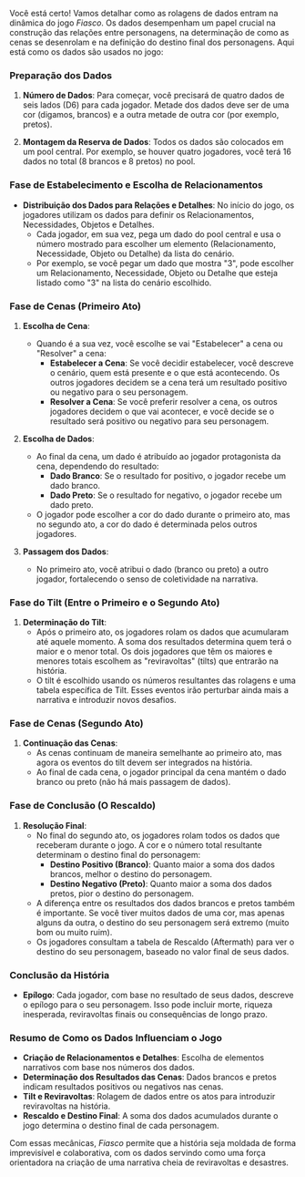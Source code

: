 Você está certo! Vamos detalhar como as rolagens de dados entram na dinâmica do jogo *Fiasco*. Os dados desempenham um papel crucial na construção das relações entre personagens, na determinação de como as cenas se desenrolam e na definição do destino final dos personagens. Aqui está como os dados são usados no jogo:

### **Preparação dos Dados**

1. **Número de Dados**: Para começar, você precisará de quatro dados de seis lados (D6) para cada jogador. Metade dos dados deve ser de uma cor (digamos, brancos) e a outra metade de outra cor (por exemplo, pretos).
   
2. **Montagem da Reserva de Dados**: Todos os dados são colocados em um pool central. Por exemplo, se houver quatro jogadores, você terá 16 dados no total (8 brancos e 8 pretos) no pool.

### **Fase de Estabelecimento e Escolha de Relacionamentos**

- **Distribuição dos Dados para Relações e Detalhes**: No início do jogo, os jogadores utilizam os dados para definir os Relacionamentos, Necessidades, Objetos e Detalhes.
  - Cada jogador, em sua vez, pega um dado do pool central e usa o número mostrado para escolher um elemento (Relacionamento, Necessidade, Objeto ou Detalhe) da lista do cenário. 
  - Por exemplo, se você pegar um dado que mostra "3", pode escolher um Relacionamento, Necessidade, Objeto ou Detalhe que esteja listado como "3" na lista do cenário escolhido.

### **Fase de Cenas (Primeiro Ato)**

1. **Escolha de Cena**:
   - Quando é a sua vez, você escolhe se vai "Estabelecer" a cena ou "Resolver" a cena:
     - **Estabelecer a Cena**: Se você decidir estabelecer, você descreve o cenário, quem está presente e o que está acontecendo. Os outros jogadores decidem se a cena terá um resultado positivo ou negativo para o seu personagem.
     - **Resolver a Cena**: Se você preferir resolver a cena, os outros jogadores decidem o que vai acontecer, e você decide se o resultado será positivo ou negativo para seu personagem.

2. **Escolha de Dados**:
   - Ao final da cena, um dado é atribuído ao jogador protagonista da cena, dependendo do resultado:
     - **Dado Branco**: Se o resultado for positivo, o jogador recebe um dado branco.
     - **Dado Preto**: Se o resultado for negativo, o jogador recebe um dado preto.
   - O jogador pode escolher a cor do dado durante o primeiro ato, mas no segundo ato, a cor do dado é determinada pelos outros jogadores.

3. **Passagem dos Dados**:
   - No primeiro ato, você atribui o dado (branco ou preto) a outro jogador, fortalecendo o senso de coletividade na narrativa.

### **Fase do Tilt (Entre o Primeiro e o Segundo Ato)**

1. **Determinação do Tilt**:
   - Após o primeiro ato, os jogadores rolam os dados que acumularam até aquele momento. A soma dos resultados determina quem terá o maior e o menor total. Os dois jogadores que têm os maiores e menores totais escolhem as "reviravoltas" (tilts) que entrarão na história. 
   - O tilt é escolhido usando os números resultantes das rolagens e uma tabela específica de Tilt. Esses eventos irão perturbar ainda mais a narrativa e introduzir novos desafios.

### **Fase de Cenas (Segundo Ato)**

1. **Continuação das Cenas**:
   - As cenas continuam de maneira semelhante ao primeiro ato, mas agora os eventos do tilt devem ser integrados na história. 
   - Ao final de cada cena, o jogador principal da cena mantém o dado branco ou preto (não há mais passagem de dados).

### **Fase de Conclusão (O Rescaldo)**

1. **Resolução Final**:
   - No final do segundo ato, os jogadores rolam todos os dados que receberam durante o jogo. A cor e o número total resultante determinam o destino final do personagem:
     - **Destino Positivo (Branco)**: Quanto maior a soma dos dados brancos, melhor o destino do personagem.
     - **Destino Negativo (Preto)**: Quanto maior a soma dos dados pretos, pior o destino do personagem.
   - A diferença entre os resultados dos dados brancos e pretos também é importante. Se você tiver muitos dados de uma cor, mas apenas alguns da outra, o destino do seu personagem será extremo (muito bom ou muito ruim).
   - Os jogadores consultam a tabela de Rescaldo (Aftermath) para ver o destino do seu personagem, baseado no valor final de seus dados.

### **Conclusão da História**

- **Epílogo**: Cada jogador, com base no resultado de seus dados, descreve o epílogo para o seu personagem. Isso pode incluir morte, riqueza inesperada, reviravoltas finais ou consequências de longo prazo.

### **Resumo de Como os Dados Influenciam o Jogo**

- **Criação de Relacionamentos e Detalhes**: Escolha de elementos narrativos com base nos números dos dados.
- **Determinação dos Resultados das Cenas**: Dados brancos e pretos indicam resultados positivos ou negativos nas cenas.
- **Tilt e Reviravoltas**: Rolagem de dados entre os atos para introduzir reviravoltas na história.
- **Rescaldo e Destino Final**: A soma dos dados acumulados durante o jogo determina o destino final de cada personagem.

Com essas mecânicas, *Fiasco* permite que a história seja moldada de forma imprevisível e colaborativa, com os dados servindo como uma força orientadora na criação de uma narrativa cheia de reviravoltas e desastres.